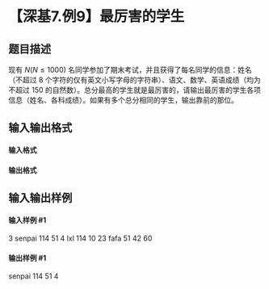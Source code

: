 
# 【深基7.例9】最厉害的学生
## 题目描述
现有 $N(N\le 1000)$ 名同学参加了期末考试，并且获得了每名同学的信息：姓名（不超过 8 个字符的仅有英文小写字母的字符串）、语文、数学、英语成绩（均为不超过 150 的自然数）。总分最高的学生就是最厉害的，请输出最厉害的学生各项信息（姓名、各科成绩）。如果有多个总分相同的学生，输出靠前的那位。
## 输入输出格式
#### 输入格式


#### 输出格式


## 输入输出样例
#### 输入样例 #1
3
senpai 114 51 4
lxl 114 10 23
fafa 51 42 60
#### 输出样例 #1
senpai 114 51 4
